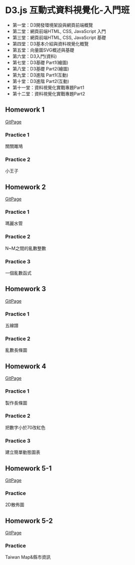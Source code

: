 # D3.js 互動式資料視覺化-入門班
* 第一堂：D3開發環境架設與網頁前端概覽
* 第二堂：網頁前端HTML, CSS, JavaScript 入門
* 第三堂：網頁前端HTML, CSS, JavaScript 基礎
* 第四堂：D3基本介紹與資料視覺化概覽
* 第五堂：向量圖SVG概述與基礎
* 第六堂：D3入門(資料)
* 第七堂：D3基礎 Part1(繪圖)
* 第八堂：D3基礎 Part2(繪圖)
* 第九堂：D3進階 Part1(互動)
* 第十堂：D3進階 Part2(互動)
* 第十一堂：資料視覺化實戰專題Part1
* 第十二堂：資料視覺化實戰專題Part2

## Homework 1
[GitPage](https://pei-syuan-li.github.io/D3-HW/HW1/) 
### Practice 1
關關雎鳩 
### Practice 2
小王子

## Homework 2
[GitPage](https://pei-syuan-li.github.io/D3-HW/HW2/) 
### Practice 1
瑪麗水管
### Practice 2
N~M之間的亂數整數
### Practice 3
一個亂數函式

## Homework 3
[GitPage](https://pei-syuan-li.github.io/D3-HW/HW3/) 
### Practice 1
五線譜 
### Practice 2
亂數長條圖

## Homework 4
[GitPage](https://pei-syuan-li.github.io/D3-HW/HW4/) 
### Practice 1
製作長條圖
### Practice 2
把數字小於70改紅色
### Practice 3
建立簡單動態圖表

## Homework 5-1
[GitPage](https://pei-syuan-li.github.io/D3-HW/HW5-1/) 
### Practice
2D散佈圖

## Homework 5-2
[GitPage](https://pei-syuan-li.github.io/D3-HW/HW5-2/) 
### Practice
Taiwan Map&縣市資訊
